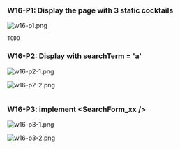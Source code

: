 ### W16-P1: Display the <Home /> page with 3 static cocktails
 
![w16-p1.png](TODO)
 
```
TODO
```

### W16-P2: Display <Home /> with searchTerm = 'a'
 
![w16-p2-1.png](TODO)
 
![w16-p2-2.png](TODO)
 
```

```

### W16-P3: implement <SearchForm_xx />
 
![w16-p3-1.png](TODO)
 
![w16-p3-2.png](TODO)
 
```

```